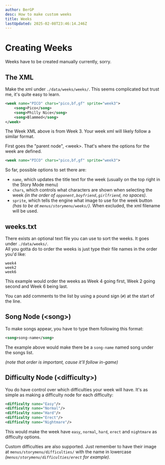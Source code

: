 ```yaml
---
author: BerGP
desc: How to make custom weeks
title: Weeks
lastUpdated: 2025-02-08T23:46:14.246Z
---
```

# Creating Weeks
Weeks have to be created manually currently, sorry.

## <h2 id="week-xml" sidebar="Week.xml">The XML</h2>

Make the xml under ``./data/weeks/weeks/``. This seems complicated but trust me, it's quite easy to learn.
```xml
<week name="PICO" chars="pico,bf,gf" sprite="week3">
	<song>Pico</song>
	<song>Philly Nice</song>
	<song>Blammed</song>
</week>
```
The Week XML above is from Week 3. Your week xml will likely follow a similar format.

First goes the "parent node", <syntax lang="xml">&lt;week&gt;</syntax>. That's where the options for the week are defined.
```xml
<week name="PICO" chars="pico,bf,gf" sprite="week3">
```

So far, possible options to set there are:
- ``name``, which updates the title text for the week (usually on the top right in the Story Mode menu)
- ``chars``, which controls what characters are shown when selecting the week *(in the order of ``opponent,boyfriend,girlfriend``, no spaces)*.
- ``sprite``, which tells the engine what image to use for the week button *(has to be at ``menus/storymenu/weeks/``)*. When excluded, the xml filename will be used.

## <h2 id="week-sorting" sidebar="Organizing Weeks">weeks.txt</h2>

There exists an optional text file you can use to sort the weeks. It goes under ``./data/weeks/``.
<br>All you gotta do to order the weeks is just type their file names in the order you'd like:
```
week4
week2
week6
```
This example would order the weeks as Week 4 going first, Week 2 going second and Week 6 being last.

You can add comments to the list by using a pound sign (``#``) at the start of the line.

## <h2 id="week-song-node" sidebar="Song Node">Song Node (<syntax lang="xml">&lt;song&gt;</syntax>)</h2>

To make songs appear, you have to type them following this format:
```xml
<song>song-name</song>
```
The example above would make there be a ``song-name`` named song under the songs list.

*(note that order is important, cause it'll follow in-game)*

## <h2 id="week-diff-node" sidebar="Week Difficulties">Difficulty Node (<syntax lang="xml">&lt;difficulty&gt;</syntax>)</h3>

You do have control over which difficulties your week will have. It's as simple as making a difficulty node for each difficulty:
```xml
<difficulty name="Easy"/>
<difficulty name="Normal"/>
<difficulty name="Hard"/>
<difficulty name="Erect"/>
<difficulty name="Nightmare"/>
```
This would make the week have ``easy``, ``normal``, ``hard``, ``erect`` and ``nightmare`` as difficulty options.

Custom difficulties are also supported. Just remember to have their image at ``menus/storymenu/difficulties/`` with the name in lowercase *(``menus/storymenu/difficulties/erect`` for example)*.